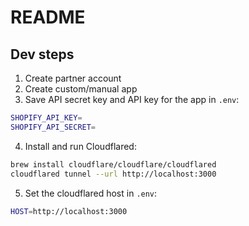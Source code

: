 # README

## Dev steps

1. Create partner account
2. Create custom/manual app
3. Save API secret key and API key for the app in `.env`:
```sh
SHOPIFY_API_KEY=
SHOPIFY_API_SECRET=
```
4. Install and run Cloudflared:
```sh
brew install cloudflare/cloudflare/cloudflared
cloudflared tunnel --url http://localhost:3000
```
5. Set the cloudflared host in `.env`:
```sh
HOST=http://localhost:3000
```
